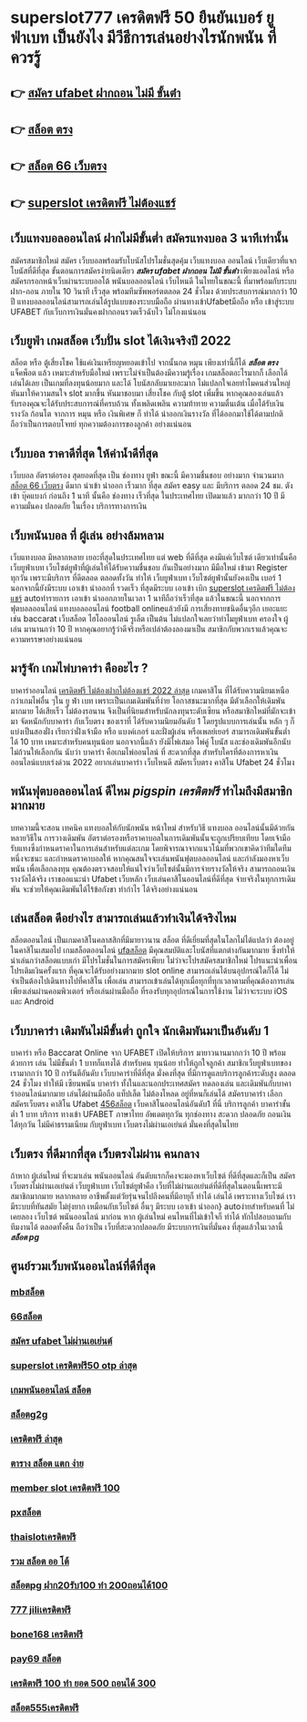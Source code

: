 # superslot777 เครดิตฟรี 50 ยืนยันเบอร์ ยูฟ่าเบท เป็นยังไง มีวีธีการเล่นอย่างไรนักพนัน ที่ควรรู้ 

## 👉 [สมัคร ufabet ฝากถอน ไม่มี ขั้นต่ํา](https://mabet.net/20-free-100/)
## 👉 [สล็อต ตรง](https://member.mabet.net/?action=login)
## 👉 [สล็อต 66 เว็บตรง](https://mabet.net/pg-slot-credit-free/)
## 👉 [superslot เครดิตฟรี ไม่ต้องแชร์](https://mabet.net/)

## เว็บแทงบอลออนไลน์ ฝากไม่มีขั้นต่ำ สมัครแทงบอล  3 นาทีเท่านั้น

สมัครสมาชิกใหม่ สมัคร เว็บบอลพร้อมรับโบนัสโปรโมชั่นสุดคุ้ม  เว็บแทงบอล ออนไลน์ เว็บเดียวที่แจกโบนัสที่ดีที่สุด ขั้นตอนการสมัครง่ายนิดเดียว ***สมัคร ufabet ฝากถอน ไม่มี ขั้นต่ํา*** เพียงแอดไลน์ หรือสมัครกรอกหน้าเว็บผ่านระบบออโต้ พนันบอลออนไลน์ เว็บไหนดี ในไทยในขณะนี้ ที่มาพร้อมกับระบบฝาก-ถอน ภายใน 10 วินาที เร็วสุด พร้อมทีมซัพพอร์ตตลอด 24 ชั่วโมง ด้วยประสบการณ์มากกว่า 10 ปี แทงบอลออนไลน์สามารถเล่นได้รูปแบบของระบบมือถือ ผ่านทางเข้าUfabetมือถือ หรือ  เข้าสู่ระบบ UFABET กับเว็บการเงินมั่นคงฝากถอนรวดเร็วฉับไว ไม่โกงแน่นอน


## เว็บยูฟ่า เกมสล็อต เว็บปั่น slot ได้เงินจริงปี 2022

สล็อต หรือ ตู้เสี่ยงโชค ใช้แค่เงินเหรียญหยอดเข้าไป จากนั้นกด  หมุน  เพียงเท่านี้ก็ได้ ***สล็อต ตรง*** แจ็คพ็อต แล้ว เหมาะสำหรับมือใหม่  เพราะไม่จำเป็นต้องมีความรู้เรื่อง เกมสล็อตอะไรมากก็ เลือกได้ เล่นได้เลย เป็นเกมที่ลงทุนน้อยมาก และได้ โบนัสกลับมาเยอะมาก ไม่แปลกใจเลยทำไมคนส่วนใหญ่หันมาให้ความสนใจ slot มากขึ้น หันมาชอบมา เสี่ยงโชค กับตู้  slot เพิ่มขึ้น หากคุณลองเล่นแล้วรับรองคุณจะได้รับประสบการณ์ที่ครบถ้วน ทั้งเพลิดเพลิน  ความท้าทาย ความตื่นเต้น เมื่อได้รับเงินรางวัล ก้อนโต จากการ หมุน หรือ เงินพิเศษ ก็ ทำได้  นำออกเงินรางวัล ที่ได้ออกมาใช้ได้ตามปกติ ถือว่าเป็นการตอบโจทย์ ทุกความต้องการของลูกค้า อย่างแน่นอน 


## เว็บบอล ราคาดีที่สุด ให้ค่าน้ำดีที่สุด

เว็บบอล   อัตราต่อรอง   สุดยอดที่สุด   เป็น   ช่องทาง ยูฟ่า  ขณะนี้   มีความชื่นชอบ  อย่างมาก จำนวนมาก   [สล็อต 66 เว็บตรง](https://mabet.net/) ดีมาก  นำเข้า   นำออก  เร็วมาก  ที่สุด  สมัคร   easy  และ มีบริการ   ตลอด 24 ชม.   ตัง  เข้า   บุ๊คแบงก์  ก่อนถึง 1 นาที   นั้นคือ  ช่องทาง  เร็วที่สุด  ในประเทศไทย  เปิดมาแล้ว มากกว่า  10 ปี มีความมั่นคง ปลอดภัย ในเรื่อง  บริการทางการเงิน

## เว็บพนันบอล ที่ ผู้เล่น  อย่างล้มหลาม

เว็บแทงบอล มีหลากหลาย  เยอะที่สุดในประเทศไทย แต่ web ที่ดีที่สุด คงมีแค่เว็บไซต์ เดียวเท่านั้นคือ เว็บยูฟ่าเบท เว็บไซต์ยูฟ่าที่ผู้เล่นให้ได้รับความชื่นชอบ  กันเป็นอย่างมาก มีมือใหม่ เข้ามา Register ทุกวัน เพราะมีบริการ ที่ดีตลอด ตลอดทั้งวัน  ทำให้ เว็บยูฟ่าเบท เว็บไซต์ยูฟ่านั้นยังคงเป็น เบอร์ 1 นอกจากนี้ยังมีระบบ เอาเข้า  นำออกที่ รวดเร็ว ที่สุดมีระบบ เอาเข้า  เบิก  [superslot เครดิตฟรี ไม่ต้องแชร์](https://mabet.net/register/) autoทำรายการ เอาเข้า  นำออกภายในเวลา 1 นาทีถือว่าเร็วที่สุด แล้วในขณะนี้ นอกจากการฟุตบอลออนไลน์ แทงบอลออนไลน์ football onlineแล้วยังมี การเสี่ยงทายชนิดอื่นๆอีก เยอะแยะ  เช่น  baccarat เว็บสล็อต  ไฮโลออนไลน์    รูเล็ต  เป็นต้น ไม่แปลกใจเลยว่าทำไมยูฟ่าเบท ครองใจ ผู้เล่น มานานกว่า 10 ปี หากคุณอยากรู้ว่าดีจริงหรือเปล่าต้องลองมาเป็น สมาชิกกับพวกเราแล้วคุณจะ ความหรรษาอย่างแน่นอน


## มารู้จัก  เกมไพ่บาคาร่า คืออะไร ? 

บาคาร่าออนไลน์  [เครดิตฟรี ไม่ต้องฝากไม่ต้องแชร์ 2022 ล่าสุด](https://mabet.net/credit-free-50/) เกมคาสิโน  ที่ได้รับความนิยมเหนือกว่าเกมไพ่อื่น ๆใน  ยู ฟ่า เบท  เพราะเป็นเกมเดิมพันที่ง่าย  โอกาสชนะมากที่สุด  มีตัวเลือกให้เดิมพันมากมาย ได้เสียเร็ว ไม่ต้องรอนาน จึงเป็นที่นิยมสำหรับนักลงทุนระดับเซียน หรือสมาชิกใหม่ที่มักจะเข้ามา  จัดหนักกับบาคาร่า  กับเว็บตรง ของเราที่   ได้รับความนิยมอันดับ 1  โดยรูปแบบการเล่นนั้น หลัก ๆ ก็แบ่งเป็นสองฝั่ง เรียกว่าฝั่งเจ้ามือ หรือ แบงค์เกอร์ และฝั่งผู้เล่น หรือเพลย์เยอร์ สามารถเดิมพันขั้นต่ำได้ 10 บาท เหมาะสำหรับคนทุนน้อย นอกจากนี้แล้ว ยังมีไพ่เสมอ ไพ่คู่ โบนัส และช่องเดิมพันอีกนับไม่ถ้วนให้เลือกกัน นับว่า บาคาร่า คือเกมไพ่ออนไลน์ ที่ สะดวกที่สุด  สำหรับใครที่ต้องการหาเงินออนไลน์แบบเร่งด่วน 2022 อยากเล่นบาคาร่า เว็บไหนดี  สมัครเว็บตรง คาสิโน Ufabet   24 ชั่วโมง


##  พนันฟุตบอลออนไลน์   ดีไหม  *pigspin เครดิตฟรี* ทำไมถึงมีสมาชิกมากมาย

บทความนี้จะสอน เทคนิค แทงบอลให้กับนักพนัน หน้าใหม่ สำหรับวิธี แทงบอล ออนไลน์นั้นมีด้วยกันหลายวิธีใน การวางเดิมพัน  อัตราต่อรองหรือราคาบอลในการเดิมพันนั้นจะถูกเปรียบเทียบ โดยเจ้ามือรับแทงซึ่งกำหนดราคาในการเล่นสำหรับแต่ละเกม โดยพิจารณาจากแนวโน้มที่พวกเขาคิดว่าทีมใดทีมหนึ่งจะชนะ และกำหนดราคาบอลให้ หากคุณสนใจจะเล่นพนันฟุตบอลออนไลน์ และกำลังมองหาเว็บพนัน เพื่อเลือกลงทุน คุณต้องตรวจสอบให้แน่ใจว่าเว็บไซต์นั้นมีการจ่ายรางวัลให้จริง สามารถถอนเงินรางวัลได้จริง เราขออแนะนำ  Ufabet เว็บหลัก เว็บเล่นคาสิโนออนไลน์ที่ดีที่สุด  จ่ายจริงในทุกการเดิมพัน จะช่วยให้คุณเดิมพันได้ไร้ข้อกังขา  ทำกำไร ได้จริงอย่างแน่นอน

## เล่นสล็อต ดีอย่างไร สามารถเล่นแล้วทำเงินได้จริงไหม

 สล็อตออนไลน์ เป็นเกมคาสิโนคลาสสิกที่มีมายาวนาน  สล็อต  ที่ดีเยี่ยมที่สุดในโลกไม่ได้แปลว่า ต้องอยู่ในคาสิโนเสมอไป  เกมสล็อตออนไลน์ [ufaสล็อต](https://member.mabet.net/?action=login) มีคุณสมบัติและโบนัสที่แตกต่างกันมากมาย ซึ่งทำให้ น่าเล่นกว่าสล็อตแบบเก่า  มีโปรโมชั่นในการสมัครเพียบ ไม่ว่าจะโปรสมัครสมาชิกใหม่ โปรแนะนำเพื่อน โปรเติมเงินครั้งแรก ที่คุณจะได้รับอย่างมากมาย   slot online สามารถเล่นได้บนอุปกรณ์ใดก็ได้ ไม่จำเป็นต้องไปเดินทางไปที่คาสิโน เพื่อเล่น สามารถเข้าเล่นได้ทุกเมื่อทุกที่ทุกเวลาตามที่คุณต้องการเล่น เพียงเล่นผ่านคอมพิวเตอร์ หรือเล่นผ่านมือถือ ที่รองรับทุกอุปกรณ์ในการใช้งาน ไม่ว่าจะระบบ iOS และ Android

## เว็บบาคาร่า  เดิมพันไม่มีขั้นต่ำ ถูกใจ นักเดิมพันมาเป็นอันดับ 1

บาคาร่า หรือ Baccarat Online จาก UFABET เปิดให้บริการ มายาวนานมากกว่า 10 ปี พร้อมด้วยการ  เล่น ไม่มีขั้นต่ำ 1 บาทก็แทงได้ สำหรับคน ทุนน้อย ทำให้ถูกใจลูกค้า สมาชิกเว็บยูฟ่าเบทของเรามากกว่า 10 ปี การันตีอันดับ เว็บบาคาร่าที่ดีที่สุด   มั่งคงที่สุด   ที่มีการดูแลบริการลูกค้าระดับสูง ตลอด 24 ชั่วโมง ทำให้มี เซียนพนัน บาคาร่า ทั้งในและนอกประเทศสมัคร ทดลองเล่น และเดิมพันกับบาคาร่าออนไลน์มากมาย เล่นได้ผ่านมือถือ แท็ปเล็ต ไม่ต้องโหลด อยู่ที่หนก็เล่นได้ สมัครบาคาร่า เลือก สมัครเว็บตรง คาสิโน Ufabet  [456สล็อต](https://bio.link/tisawago)   เว็บคาสิโนออนไลน์อันดับ1 ที่นี่ บริการลูกค้า บาคาร่าขั้นต่ำ 1 บาท บริการ  ทางเข้า UFABET ภาษาไทย อัพเดตทุกวัน ทุกช่องทาง สะดวก ปลอดภัย ถอนเงินได้ทุกวัน ไม่มีค่าธรรมเนียม กับยูฟ่าเบท เว็บตรงไม่ผ่านเอเย่นต์ มั่นคงที่สุดในไทย


## เว็บตรง  ที่ดีมากที่สุด  เว็บตรงไม่ผ่าน คนกลาง 

ถ้าหาก ผู้เล่นใหม่ ที่จะมาเล่น พนันออนไลน์  อันดับแรกก็คงจะมองหาเว็บไซต์ ที่ดีที่สุดและก็เป็น สมัครเว็บตรงไม่ผ่านเอเย่นต์    เว็บยูฟ่าเบท เว็บไซต์ยูฟ่าคือ เว็บที่ไม่ผ่านเอเย่นต์ที่ดีที่สุดในตอนนี้เพราะมี สมาชิกมากมาย หลากหลาย อาชีพตั้งแต่วัยรุ่นจนไปถึงคนที่มีอายุก็ ทำได้ เล่นได้ เพราะทางเว็บไซต์ เรามีระบบที่ทันสมัย  ไม่ยุ่งยาก เหมือนกับเว็บไซต์ อื่นๆ มีระบบ เอาเข้า  นำออก} autoง่ายสำหรับคนที่ ไม่เคยลอง  เว็บไซต์ พนันออนไลน์ มาก่อน หาก ผู้เล่นใหม่ คนไหนที่ไม่เข้าใจก็ ทำได้ ทักไปสอบถามกับทีมงานได้ ตลอดทั้งคืน ถือว่าเป็น เว็บที่สะดวกปลอดภัย มีระบบการเงินที่มั่นคง ที่สุดแล้วในเวลานี้ 
 ***สล็อต pg***

## ศูนย์รวมเว็บพนันออนไลน์ที่ดีที่สุด

### [mbสล็อต](https://atom.io/themes/MABET.net%20สล็อตแจกโบนัส%20เครดิตฟรี%20แค่%20ดาวน์โหลด%202021%20ล่าสุด%20008%20สล็อต%20ฝาก%2020%20รับ%20100%20แตกหนัก)
### [66สล็อต](https://atom.io/themes/MABET.net%20สล็อตแจกโบนัส%20สล็อตxoth%20008%20สล็อต%20ฝาก%2020%20รับ%20100%20แตกหนัก)
### [สมัคร ufabet ไม่ผ่านเอเย่นต์](https://atom.io/themes/MABET.net%20สล็อตแจกโบนัส%20สล็อต567%20008%20สล็อต%20ฝาก%2020%20รับ%20100%20แตกหนัก)
### [superslot เครดิตฟรี50 otp ล่าสุด](https://atom.io/themes/MABET.net%20สล็อตแจกโบนัส%20918kiss%20เครดิตฟรี%20100%20008%20สล็อต%20ฝาก%2020%20รับ%20100%20แตกหนัก)
### [เกมพนันออนไลน์ สล็อต](https://atom.io/themes/MABET.net%20สล็อตแจกโบนัส%20สล็อต%20xo%20ดีที่สุด%20008%20สล็อต%20ฝาก%2020%20รับ%20100%20แตกหนัก)
### [สล็อตg2g](https://atom.io/themes/MABET.net%20สล็อตแจกโบนัส%20สล็อต%20pg%20เครดิตฟรี%20100%20ไม่ต้องฝาก%20ไม่ต้องแชร์%202021%20008%20สล็อต%20ฝาก%2020%20รับ%20100%20แตกหนัก)
### [เครดิตฟรี ล่าสุด](https://atom.io/themes/MABET.net%20สล็อตแจกโบนัส%20สล็อต%20168%20โอน%20ผ่าน%20วอ%20เลท%20ไม่มี%20ขั้น%20ต่ํา%20008%20สล็อต%20ฝาก%2020%20รับ%20100%20แตกหนัก)
### [ตาราง สล็อต แตก ง่าย](https://atom.io/themes/MABET.net%20สล็อตแจกโบนัส%20สล็อต%2099%20008%20สล็อต%20ฝาก%2020%20รับ%20100%20แตกหนัก)
### [member slot เครดิตฟรี 100](https://atom.io/themes/MABET.net%20สล็อตแจกโบนัส%20สล็อตpg888%20008%20สล็อต%20ฝาก%2020%20รับ%20100%20แตกหนัก)
### [pxสล็อต](https://atom.io/themes/MABET.net%20สล็อตแจกโบนัส%20pg%20เครดิตฟรี%2050%20ถอนได้%20300%20008%20สล็อต%20ฝาก%2020%20รับ%20100%20แตกหนัก)
### [thaislotเครดิตฟรี](https://atom.io/themes/MABET.net%20สล็อตแจกโบนัส%20pg%20สล็อต%20365%20008%20สล็อต%20ฝาก%2020%20รับ%20100%20แตกหนัก)
### [รวม สล็อต ออ โต้](https://atom.io/themes/MABET.net%20สล็อตแจกโบนัส%20sa%20เครดิตฟรี%20100%20ไม่ต้องแชร์%20008%20สล็อต%20ฝาก%2020%20รับ%20100%20แตกหนัก)
### [สล็อตpg ฝาก20รับ100 ทํา 200ถอนได้100](https://atom.io/themes/MABET.net%20สล็อตแจกโบนัส%20winner99%20เครดิตฟรี50%20008%20สล็อต%20ฝาก%2020%20รับ%20100%20แตกหนัก)
### [777 jiliเครดิตฟรี](https://atom.io/themes/MABET.net%20สล็อตแจกโบนัส%20superslot%20เครดิตฟรี%2050%20ไม่ต้องแชร์%20ล่าสุด%20008%20สล็อต%20ฝาก%2020%20รับ%20100%20แตกหนัก)
### [bone168 เครดิตฟรี](https://atom.io/themes/MABET.net%20สล็อตแจกโบนัส%20918kiss%20สล็อต%20เครดิตฟรี%20100%20ไม่ต้องแชร์%20008%20สล็อต%20ฝาก%2020%20รับ%20100%20แตกหนัก)
### [pay69 สล็อต](https://atom.io/themes/MABET.net%20สล็อตแจกโบนัส%20wowgame%20เครดิตฟรี%20100%20ทั้งหมด%20008%20สล็อต%20ฝาก%2020%20รับ%20100%20แตกหนัก)
### [เครดิตฟรี 100 ทํา ยอด 500 ถอนได้ 300](https://atom.io/themes/MABET.net%20สล็อตแจกโบนัส%20ufa356%20สล็อต%20008%20สล็อต%20ฝาก%2020%20รับ%20100%20แตกหนัก)
### [สล็อต555เครดิตฟรี](https://atom.io/themes/MABET.net%20สล็อตแจกโบนัส%20สล็อต%20royal%20008%20สล็อต%20ฝาก%2020%20รับ%20100%20แตกหนัก)